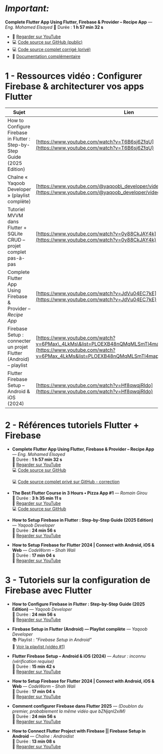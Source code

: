 
# *Important:*

**Complete Flutter App Using Flutter, Firebase & Provider – Recipe App** — *Eng. Mohamed Elsayed*
  🎥 Durée : **1 h 57 min 32 s**
  - 🔗 [Regarder sur YouTube](https://www.youtube.com/watch?v=JdVu04EC7kE)
  - 💻 [Code source sur GitHub (public)](https://github.com/Nabinji/Flutter_UI-Design/tree/main/lib/Food%20Delivery%20App)
  - 💻 [Code source complet corrigé (privé)](https://github.com/hrhouma1/flutter-01-projet05)
  - 📄 [Documentation complémentaire](https://github.com/hrhouma1/workshop-flutter-recipe-App/blob/main/README.md)




# 1 - Ressources vidéo : Configurer Firebase & architecturer vos apps Flutter

| Sujet                                                                    | Lien                                                                                                                                                                                          |
| ------------------------------------------------------------------------ | --------------------------------------------------------------------------------------------------------------------------------------------------------------------------------------------- |
| How to Configure Firebase in Flutter : Step-by-Step Guide (2025 Edition) | [https://www.youtube.com/watch?v=T6B6sj6ZfqU](https://www.youtube.com/watch?v=T6B6sj6ZfqU)                                                                                                    |
| Chaîne « Yaqoob Developer » (playlist complète)                          | [https://www.youtube.com/@yaqoob\_developer/videos](https://www.youtube.com/@yaqoob_developer/videos)                                                                                         |
| Tutoriel MVVM dans Flutter + SQLite CRUD – projet complet pas-à-pas      | [https://www.youtube.com/watch?v=0y88CkJAY4k](https://www.youtube.com/watch?v=0y88CkJAY4k)                                                                                                    |
| Complete Flutter App Using Firebase & Provider – *Recipe App*            | [https://www.youtube.com/watch?v=JdVu04EC7kE](https://www.youtube.com/watch?v=JdVu04EC7kE)                                                                                                    |
| Firebase Setup : connecter un projet Flutter (Android) – playlist        | [https://www.youtube.com/watch?v=6PMax\_4LkMs\&list=PLOEXB48nQMqMLSmTl4map86azcuB2EqwI\&index=1](https://www.youtube.com/watch?v=6PMax_4LkMs&list=PLOEXB48nQMqMLSmTl4map86azcuB2EqwI&index=1) |
| Flutter Firebase Setup – Android & iOS (2024)                            | [https://www.youtube.com/watch?v=Hf8qwqjRIdo](https://www.youtube.com/watch?v=Hf8qwqjRIdo)                                                                                                    |



# 2 - Références tutoriels Flutter + Firebase

- **Complete Flutter App Using Flutter, Firebase & Provider – Recipe App** — *Eng. Mohamed Elsayed*  
  🎥 Durée : **1 h 57 min 32 s**  
  🔗 [Regarder sur YouTube](https://www.youtube.com/watch?v=JdVu04EC7kE)  
  💻 [Code source sur GitHub](https://github.com/Nabinji/Flutter_UI-Design/tree/main/lib/Food%20Delivery%20App)
  
  💻 [Code source complet privé sur GitHub - correction](https://github.com/hrhouma1/flutter-01-projet05)

- **The Best Flutter Course in 3 Hours • Pizza App #1** — *Romain Girou*  
  🎥 Durée : **3 h 35 min 11 s**  
  🔗 [Regarder sur YouTube](https://www.youtube.com/watch?v=MQ1_wPyVLVc)  
  💻 [Code source sur GitHub](https://github.com/romain-girou/pizza_app)

- **How to Setup Firebase in Flutter : Step-by-Step Guide (2025 Edition)** — *Yaqoob Developer*  
  🎥 Durée : **24 min 56 s**  
  🔗 [Regarder sur YouTube](https://www.youtube.com/watch?v=bZNjqnI2xiM)

- **How to Setup Firebase for Flutter 2024 | Connect with Android, iOS & Web** — *CodeWorm – Shah Wali*  
  🎥 Durée : **17 min 04 s**  
  🔗 [Regarder sur YouTube](https://www.youtube.com/watch?v=FYcYVkTowRs)





# 3 -  Tutoriels sur la configuration de Firebase avec Flutter

- **How to Configure Firebase in Flutter : Step-by-Step Guide (2025 Edition)** — *Yaqoob Developer*  
  🎥 Durée : **24 min 56 s**  
  🔗 [Regarder sur YouTube](https://www.youtube.com/watch?v=T6B6sj6ZfqU)

- **Firebase Setup in Flutter (Android) — Playlist complète** — *Yaqoob Developer*  
  📚 Playlist : *"Firebase Setup in Android"*  
  🔗 [Voir la playlist (vidéo #1)](https://www.youtube.com/watch?v=6PMax_4LkMs&list=PLOEXB48nQMqMLSmTl4map86azcuB2EqwI&index=1)

- **Flutter Firebase Setup – Android & iOS (2024)** — *Auteur : inconnu (vérification requise)*  
  🎥 Durée : **15 min 42 s**  
  🔗 [Regarder sur YouTube](https://www.youtube.com/watch?v=Hf8qwqjRIdo)

- **How to Setup Firebase for Flutter 2024 | Connect with Android, iOS & Web** — *CodeWorm – Shah Wali*  
  🎥 Durée : **17 min 04 s**  
  🔗 [Regarder sur YouTube](https://www.youtube.com/watch?v=FYcYVkTowRs)

- **Comment configurer Firebase dans Flutter 2025** — *(Doublon du premier, probablement la même vidéo que bZNjqnI2xiM)*  
  🎥 Durée : **24 min 56 s**  
  🔗 [Regarder sur YouTube](https://www.youtube.com/watch?v=bZNjqnI2xiM)

- **How to Connect Flutter Project with Firebase || Firebase Setup in Android** — *Chaîne : Androidist*  
  🎥 Durée : **13 min 08 s**  
  🔗 [Regarder sur YouTube](https://www.youtube.com/watch?v=6PMax_4LkMs)

